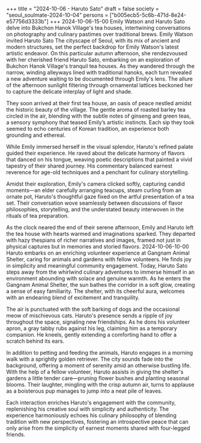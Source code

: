 +++
title = "2024-10-06 - Haruto Sato"
draft = false
society = "seoul_soulmate-2024-10-04"
persons = ["b005ecb5-5c6b-471d-8e24-e57756d3333b"]
+++
2024-10-06-15-00
Emily Watson and Haruto Sato delve into Bukchon Hanok Village's tea houses, intertwining conversations on photography and culinary pastimes over traditional brews.
Emily Watson invited Haruto Sato
The cityscape of Seoul, with its mix of ancient and modern structures, set the perfect backdrop for Emily Watson's latest artistic endeavor. On this particular autumn afternoon, she rendezvoused with her cherished friend Haruto Sato, embarking on an exploration of Bukchon Hanok Village's tranquil tea houses. As they wandered through the narrow, winding alleyways lined with traditional hanoks, each turn revealed a new adventure waiting to be documented through Emily's lens. The allure of the afternoon sunlight filtering through ornamental lattices beckoned her to capture the delicate interplay of light and shade.

They soon arrived at their first tea house, an oasis of peace nestled amidst the historic beauty of the village. The gentle aroma of roasted barley tea circled in the air, blending with the subtle notes of ginseng and green teas, a sensory symphony that teased Emily’s artistic instincts. Each sip they took seemed to echo centuries of Korean tradition, an experience both grounding and ethereal.

While Emily immersed herself in the visual splendor, Haruto's refined palate guided their experience. He raved about the delicate harmony of flavors that danced on his tongue, weaving poetic descriptions that painted a vivid tapestry of their shared journey. His commentary balanced earnest reverence for age-old techniques and a penchant for culinary storytelling.

Amidst their exploration, Emily's camera clicked softly, capturing candid moments—an elder carefully arranging teacups, steam curling from an ornate pot, Haruto's thoughtful gaze fixed on the artful presentation of a tea set. Their conversation wove seamlessly between discussions of flavor philosophies, storytelling, and the understated beauty interwoven in the rituals of tea preparation.

As the clock neared the end of their serene afternoon, Emily and Haruto left the tea house with hearts warmed and imaginations sparked. They departed with hazy thespians of richer narratives and images, framed not just in physical captures but in memories and storied flavors.
2024-10-06-10-00
Haruto embarks on an enriching volunteer experience at Gangnam Animal Shelter, caring for animals and gardens with fellow volunteers. He finds joy in simplicity and meaningful community engagement.
Today, Haruto Sato steps away from the whirlwind culinary adventures to immerse himself in an environment abounding with solace and genuine warmth. As he enters the Gangnam Animal Shelter, the sun bathes the corridor in a soft glow, creating a sense of easy familiarity. The shelter, with its cheerful aura, welcomes with an endearing blend of excitement and tranquility.

The air is punctuated with the soft barking of dogs and the occasional meow of mischievous cats. Haruto's presence sends a ripple of joy throughout the space, signaling new friendships. As he dons his volunteer apron, a gray tabby rubs against his leg, claiming him as a temporary companion. He kneels, gently extending a comforting hand to offer a scratch behind its ears.

In addition to petting and feeding the animals, Haruto engages in a morning walk with a sprightly golden retriever. The city sounds fade into the background, offering a moment of serenity amid an otherwise bustling life. With the help of a fellow volunteer, Haruto assists in giving the shelter's gardens a little tender care—pruning flower bushes and planting seasonal blooms. Their laughter, mingling with the crisp autumn air, turns to applause as a boisterous pup manages to jump into a neat pile of leaves.

Each interaction enriches Haruto's engagement with the community, replenishing his creative soul with simplicity and authenticity. The experience harmoniously echoes his culinary philosophy of blending tradition with new perspectives, fostering an introspective peace that can only arise from the simplicity of earnest moments shared with four-legged friends.
